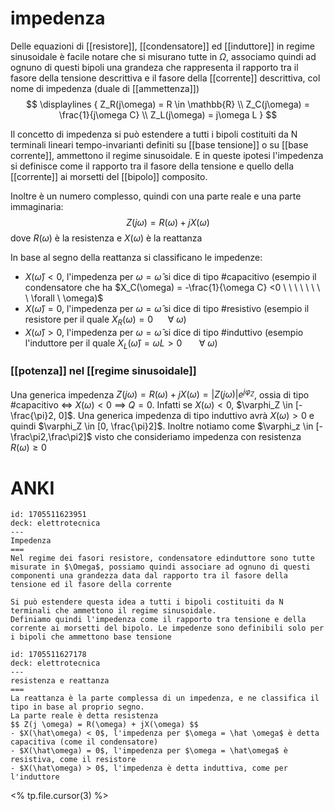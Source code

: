 # impedenza
Delle equazioni di [[resistore]], [[condensatore]] ed [[induttore]] in regime sinusoidale è facile notare che si misurano tutte in $\Omega$, associamo quindi ad ognuno di questi bipoli una grandeza che rappresenta il rapporto tra il fasore della tensione descrittiva e il fasore della [[corrente]] descrittiva, col nome di impedenza (duale di [[ammettenza]])
$$
	\displaylines
	{
	Z_R(j\omega) = R \in \mathbb{R} \\
	Z_C(j\omega) = \frac{1}{j\omega C} \\
	Z_L(j\omega) = j\omega L
	}
$$

Il concetto di impedenza si può estendere a tutti i bipoli costituiti da N terminali lineari tempo-invarianti definiti su [[base tensione]] o su [[base corrente]], ammettono il regime sinusoidale. E in queste ipotesi l'impedenza si definisce come il rapporto tra il fasore della tensione e quello della [[corrente]] ai morsetti del [[bipolo]] composito.

Inoltre è un numero complesso, quindi con una parte reale e una parte immaginaria:
$$Z(j\omega) = R(\omega) + jX(\omega)$$ 
dove $R(\omega)$ è la resistenza e $X(\omega)$ è la reattanza

In base al segno della reattanza si classificano le impedenze:
- $X(\hat{\omega}) < 0$, l'impedenza per $\omega = \hat{\omega}$ si dice di tipo #capacitivo (esempio il condensatore che ha $X_C(\omega) = -\frac{1}{\omega C} <0 \ \ \ \ \ \ \ \ \forall \ \omega)$
- $X(\hat{\omega}) = 0$, l'impedenza per $\omega = \hat{\omega}$ si dice di tipo #resistivo (esempio il resistore per il quale $X_R(\omega) = 0 \ \ \ \ \ \ \forall \ \omega$)
- $X(\hat{\omega}) > 0$, l'impedenza per $\omega = \hat{\omega}$ si dice di tipo #induttivo (esempio l'induttore per il quale $X_L(\hat{\omega}) = \omega L > 0 \ \ \ \ \ \ \ \forall \ \omega$) 

### [[potenza]] nel [[regime sinusoidale]]
Una generica impedenza $Z(j\omega) = R(\omega) + jX(\omega) = |Z(j\omega)|e^{j\varphi_Z}$, ossia di tipo #capacitivo <=> $X(\omega) < 0$ ==> $Q = 0$. Infatti se $X(\omega) < 0$, $\varphi_Z \in [-\frac{\pi}2, 0]$.
Una generica impedenza di tipo induttivo avrà $X(\omega) > 0$ e quindi $\varphi_Z \in [0, \frac{\pi}2]$.
Inoltre notiamo come $\varphi_z \in [-\frac\pi2,\frac\pi2]$ visto che consideriamo impedenza con resistenza $R(\omega) \geq 0$

# ANKI

```anki
id: 1705511623951
deck: elettrotecnica
---
Impedenza
===
Nel regime dei fasori resistore, condensatore edinduttore sono tutte misurate in $\Omega$, possiamo quindi associare ad ognuno di questi componenti una grandezza data dal rapporto tra il fasore della tensione ed il fasore della corrente

Si può estendere questa idea a tutti i bipoli costituiti da N terminali che ammettono il regime sinusoidale.
Definiamo quindi l'impedenza come il rapporto tra tensione e della corrente ai morsetti del bipolo. Le impedenze sono definibili solo per i bipoli che ammettono base tensione
```


```anki
id: 1705511627178
deck: elettrotecnica
---
resistenza e reattanza
===
La reattanza è la parte complessa di un impedenza, e ne classifica il tipo in base al proprio segno.
La parte reale è detta resistenza
$$ Z(j \omega) = R(\omega) + jX(\omega) $$
- $X(\hat\omega) < 0$, l'impedenza per $\omega = \hat \omega$ è detta capacitiva (come il condensatore)
- $X(\hat\omega) = 0$, l'impedenza per $\omega = \hat\omega$ è resistiva, come il resistore
- $X(\hat\omega) > 0$, l'impedenza è detta induttiva, come per l'induttore
```
<% tp.file.cursor(3) %>